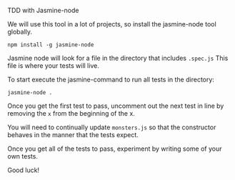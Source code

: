 TDD with Jasmine-node

We will use this tool in a lot of projects, so install the jasmine-node tool globally.

`npm install -g jasmine-node`

Jasmine node will look for a file in the directory that includes `.spec.js`
This file is where your tests will live.

To start execute the jasmine-command to run all tests in the directory:

`jasmine-node .`

Once you get the first test to pass, uncomment out the next test in line by removing the `x` from the beginning of the x.

You will need to continually update `monsters.js` so that the constructor behaves in the manner that the tests expect.

Once you get all of the tests to pass, experiment by writing some of your own tests.

Good luck!
